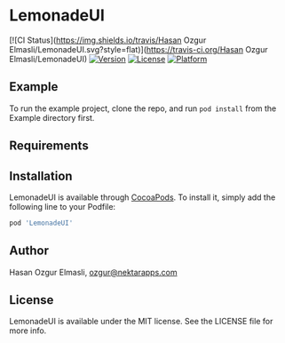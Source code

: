 # LemonadeUI

[![CI Status](https://img.shields.io/travis/Hasan Ozgur Elmasli/LemonadeUI.svg?style=flat)](https://travis-ci.org/Hasan Ozgur Elmasli/LemonadeUI)
[![Version](https://img.shields.io/cocoapods/v/LemonadeUI.svg?style=flat)](https://cocoapods.org/pods/LemonadeUI)
[![License](https://img.shields.io/cocoapods/l/LemonadeUI.svg?style=flat)](https://cocoapods.org/pods/LemonadeUI)
[![Platform](https://img.shields.io/cocoapods/p/LemonadeUI.svg?style=flat)](https://cocoapods.org/pods/LemonadeUI)

## Example

To run the example project, clone the repo, and run `pod install` from the Example directory first.

## Requirements

## Installation

LemonadeUI is available through [CocoaPods](https://cocoapods.org). To install
it, simply add the following line to your Podfile:

```ruby
pod 'LemonadeUI'
```

## Author

Hasan Ozgur Elmasli, ozgur@nektarapps.com

## License

LemonadeUI is available under the MIT license. See the LICENSE file for more info.
